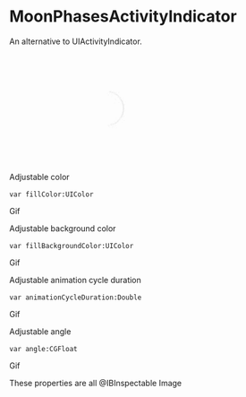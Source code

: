 # MoonPhasesActivityIndicator

An alternative to UIActivityIndicator.

<img src="Screenshots/Moon.gif" width="345px" />

Adjustable color
```
var fillColor:UIColor
```
Gif

Adjustable background color
```
var fillBackgroundColor:UIColor
```
Gif

Adjustable animation cycle duration
```
var animationCycleDuration:Double 
```
Gif

Adjustable angle
```
var angle:CGFloat
```
Gif

These properties are all @IBInspectable
Image
